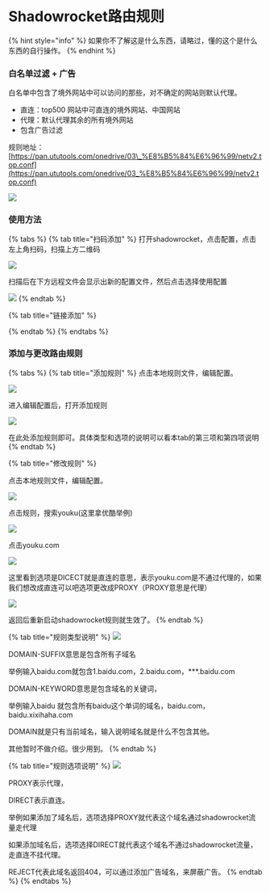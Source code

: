 # Shadowrocket路由规则

{% hint style="info" %}
如果你不了解这是什么东西，请略过，懂的这个是什么东西的自行操作。
{% endhint %}

### 白名单过滤 + 广告

白名单中包含了境外网站中可以访问的那些，对不确定的网站则默认代理。

* 直连：top500 网站中可直连的境外网站、中国网站
* 代理：默认代理其余的所有境外网站
* 包含广告过滤

规则地址：[https://pan.ututools.com/onedrive/03\_%E8%B5%84%E6%96%99/netv2.top.conf](https://pan.ututools.com/onedrive/03_%E8%B5%84%E6%96%99/netv2.top.conf)

![](../.gitbook/assets/image%20%289%29.png)

### 使用方法

{% tabs %}
{% tab title="扫码添加" %}
打开shadowrocket，点击配置，点击左上角扫码，扫描上方二维码

![](../.gitbook/assets/image%20%288%29.png)

扫描后在下方远程文件会显示出新的配置文件，然后点击选择使用配置

![](../.gitbook/assets/image%20%287%29.png)
{% endtab %}

{% tab title="链接添加" %}

{% endtab %}
{% endtabs %}

### 添加与更改路由规则

{% tabs %}
{% tab title="添加规则" %}
点击本地规则文件，编辑配置。

![](../.gitbook/assets/image%20%2812%29.png)

进入编辑配置后，打开添加规则

![](../.gitbook/assets/image%20%2814%29.png)

在此处添加规则即可。具体类型和选项的说明可以看本tab的第三项和第四项说明
{% endtab %}

{% tab title="修改规则" %}


点击本地规则文件，编辑配置。

![](../.gitbook/assets/image%20%2812%29.png)

点击规则，搜索youku\(这里拿优酷举例\)

![](../.gitbook/assets/image%20%2813%29.png)

点击youku.com 

![](../.gitbook/assets/image%20%286%29.png)

这里看到选项是DICECT就是直连的意思，表示youku.com是不通过代理的，如果我们想改成直连可以吧选项更改成PROXY（PROXY意思是代理）

![](../.gitbook/assets/image%20%2810%29.png)

返回后重新启动shadowrocket规则就生效了。
{% endtab %}

{% tab title="规则类型说明" %}
![](../.gitbook/assets/image%20%2816%29.png)

DOMAIN-SUFFIX意思是包含所有子域名

举例输入baidu.com就包含1.baidu.com，2.baidu.com，\*\*\*.baidu.com

DOMAIN-KEYWORD意思是包含域名的关键词，

举例输入baidu 就包含所有baidu这个单词的域名，baidu.com，baidu.xixihaha.com

DOMAIN就是只有当前域名，输入说明域名就是什么不包含其他。

其他暂时不做介绍。很少用到。
{% endtab %}

{% tab title="规则选项说明" %}
![](../.gitbook/assets/image%20%2815%29.png)

PROXY表示代理，

DIRECT表示直连。

举例如果添加了域名后，选项选择PROXY就代表这个域名通过shadowrocket流量走代理

如果添加域名后，选项选择DIRECT就代表这个域名不通过shadowrocket流量，走直连不挂代理。

REJECT代表此域名返回404，可以通过添加广告域名，来屏蔽广告。
{% endtab %}
{% endtabs %}

